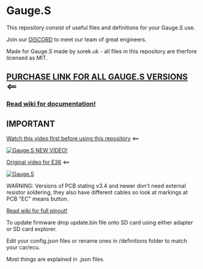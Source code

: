 # Gauge.S
This repository consist of useful files and definitions for your Gauge.S use.

Join our [DISCORD](https://discord.sorek.uk/) to meet our team of great engineers.

Made for Gauge.S made by sorek.uk - all files in this repository are therfore licensed as MIT.

## [PURCHASE LINK FOR ALL GAUGE.S VERSIONS](http://shop.sorek.uk/) <==

### [Read wiki for documentation!](https://github.com/handmade0octopus/gauge.s-sorek.uk/wiki)

## IMPORTANT
[Watch this video first before using this repository](https://www.youtube.com/watch?v=1gwIp4gyI30) <==

[![Gauge.S NEW VIDEO!](https://i.ytimg.com/vi/1gwIp4gyI30/0.jpg)](https://www.youtube.com/watch?v=1gwIp4gyI30)


[Original video for E36](https://youtu.be/v5P81D6qujs) <==

[![Gauge.S](https://img.youtube.com/vi/v5P81D6qujs/0.jpg)](https://youtu.be/v5P81D6qujs)



WARNING:
Versions of PCB stating v3.4 and newer don't need external resistor soldering, they also have different cables so look at markings at PCB "EC" means button.

[Read wiki for full pinout!](https://github.com/handmade0octopus/gauge.s-sorek.uk/wiki)

To update firmware drop update.bin file onto SD card using either adapter or SD card explorer.

Edit your config.json files or rename ones in /definitions folder to match your car/ecu.

Most things are explained in .json files.
